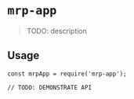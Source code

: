 # `mrp-app`

> TODO: description

## Usage

```
const mrpApp = require('mrp-app');

// TODO: DEMONSTRATE API
```
